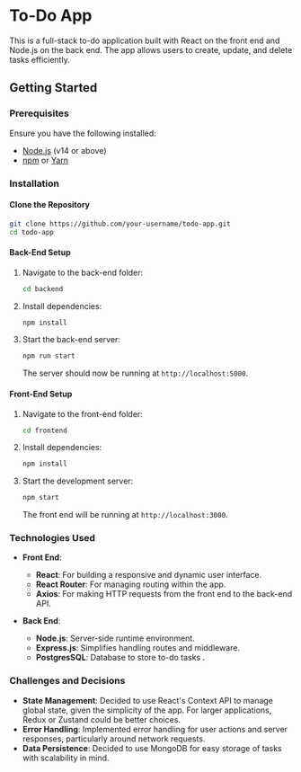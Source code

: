 # To-Do App

This is a full-stack to-do application built with React on the front end and Node.js on the back end. The app allows users to create, update, and delete tasks efficiently.

## Getting Started

### Prerequisites

Ensure you have the following installed:
- [Node.js](https://nodejs.org/) (v14 or above)
- [npm](https://www.npmjs.com/) or [Yarn](https://yarnpkg.com/)

### Installation

#### Clone the Repository

```bash
git clone https://github.com/your-username/todo-app.git
cd todo-app
```

#### Back-End Setup

1. Navigate to the back-end folder:
   ```bash
   cd backend
   ```

2. Install dependencies:
   ```bash
   npm install
   ```

3. Start the back-end server:
   ```bash
   npm run start
   ```
   The server should now be running at `http://localhost:5000`.

#### Front-End Setup

1. Navigate to the front-end folder:
   ```bash
   cd frontend
   ```

2. Install dependencies:
   ```bash
   npm install
   ```

3. Start the development server:
   ```bash
   npm start
   ```
   The front end will be running at `http://localhost:3000`.

### Technologies Used

- **Front End**: 
  - **React**: For building a responsive and dynamic user interface.
  - **React Router**: For managing routing within the app.
  - **Axios**: For making HTTP requests from the front end to the back-end API.
  
- **Back End**: 
  - **Node.js**: Server-side runtime environment.
  - **Express.js**: Simplifies handling routes and middleware.
  - **PostgresSQL**: Database to store to-do tasks .

### Challenges and Decisions

- **State Management**: Decided to use React's Context API to manage global state, given the simplicity of the app. For larger applications, Redux or Zustand could be better choices.
- **Error Handling**: Implemented error handling for user actions and server responses, particularly around network requests.
- **Data Persistence**: Decided to use MongoDB for easy storage of tasks with scalability in mind.
